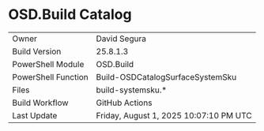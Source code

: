 ﻿# OSD.Build Catalog

| | |
|-|-|
| Owner | David Segura |
| Build Version | 25.8.1.3 |
| PowerShell Module | OSD.Build |
| PowerShell Function | Build-OSDCatalogSurfaceSystemSku |
| Files | build-systemsku.* |
| Build Workflow | GitHub Actions |
| Last Update | Friday, August 1, 2025 10:07:10 PM UTC |
